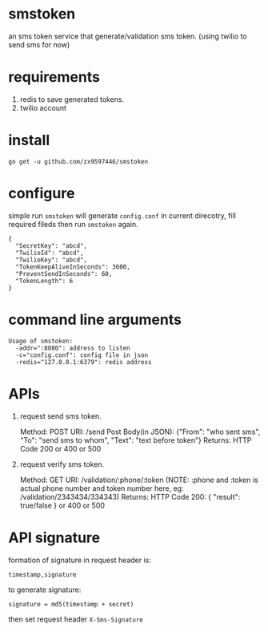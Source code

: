 # smstoken
an sms token service that generate/validation sms token. (using twilio to send sms for now)

# requirements
1. redis to save generated tokens.
2. twilio account

# install

	go get -u github.com/zx9597446/smstoken

# configure
simple run `smstoken` will generate `config.conf` in current direcotry, fill required fileds then run `smstoken` again. 
```
{
  "SecretKey": "abcd",
  "TwilioId": "abcd",
  "TwilioKey": "abcd",
  "TokenKeepAliveInSeconds": 3600,
  "PreventSendInSeconds": 60,
  "TokenLength": 6 
}
```

# command line arguments

```
Usage of smstoken:
  -addr=":8080": address to listen
  -c="config.conf": config file in json
  -redis="127.0.0.1:6379": redis address
```

# APIs
1. request send sms token.

	Method: POST
	URI:	/send
	Post Body(in JSON): {"From": "who sent sms", "To": "send sms to whom", "Text": "text before token"}
	Returns: HTTP Code 200 or 400 or 500

2. request verify sms token.

	Method: GET
	URI:	/validation/:phone/:token (NOTE: :phone and :token is actual phone number and token number here, eg: /validation/2343434/334343)
	Returns: HTTP Code 200: { "result": true/false } or 400 or 500


# API signature
formation of signature in request header is:

	timestamp,signature

to generate signature:

	signature = md5(timestamp + secret)

then set request header `X-Sms-Signature` 
